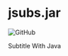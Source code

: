 # jsubs.jar

![GitHub](https://img.shields.io/github/license/Jaysmito101/jsubs?style=for-the-badge)

Subtitle With Java
